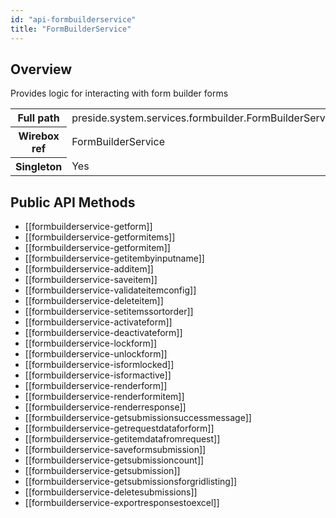 ```yaml
---
id: "api-formbuilderservice"
title: "FormBuilderService"
---
```



## Overview




Provides logic for interacting with form builder forms<div class="table-responsive"><table class="table table-condensed"><tr><th>Full path</th><td>preside.system.services.formbuilder.FormBuilderService</td></tr><tr><th>Wirebox ref</th><td>FormBuilderService</td></tr><tr><th>Singleton</th><td>Yes</td></tr></table></div>

## Public API Methods

* [[formbuilderservice-getform]]
* [[formbuilderservice-getformitems]]
* [[formbuilderservice-getformitem]]
* [[formbuilderservice-getitembyinputname]]
* [[formbuilderservice-additem]]
* [[formbuilderservice-saveitem]]
* [[formbuilderservice-validateitemconfig]]
* [[formbuilderservice-deleteitem]]
* [[formbuilderservice-setitemssortorder]]
* [[formbuilderservice-activateform]]
* [[formbuilderservice-deactivateform]]
* [[formbuilderservice-lockform]]
* [[formbuilderservice-unlockform]]
* [[formbuilderservice-isformlocked]]
* [[formbuilderservice-isformactive]]
* [[formbuilderservice-renderform]]
* [[formbuilderservice-renderformitem]]
* [[formbuilderservice-renderresponse]]
* [[formbuilderservice-getsubmissionsuccessmessage]]
* [[formbuilderservice-getrequestdataforform]]
* [[formbuilderservice-getitemdatafromrequest]]
* [[formbuilderservice-saveformsubmission]]
* [[formbuilderservice-getsubmissioncount]]
* [[formbuilderservice-getsubmission]]
* [[formbuilderservice-getsubmissionsforgridlisting]]
* [[formbuilderservice-deletesubmissions]]
* [[formbuilderservice-exportresponsestoexcel]]
